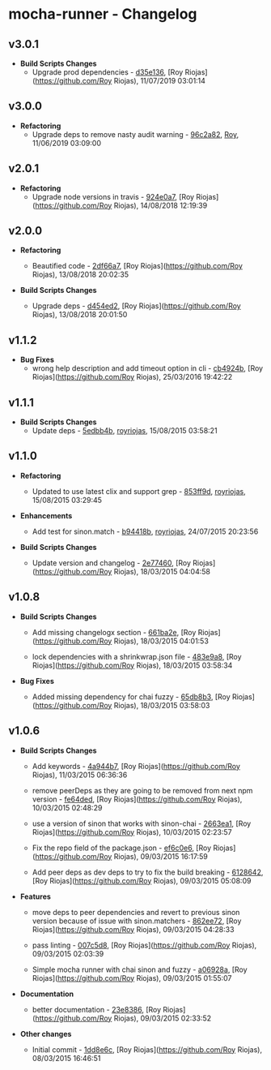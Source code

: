 
# mocha-runner - Changelog
## v3.0.1
- **Build Scripts Changes**
  - Upgrade prod dependencies - [d35e136]( https://github.com/royriojas/mocha-runner/commit/d35e136 ), [Roy Riojas](https://github.com/Roy Riojas), 11/07/2019 03:01:14

    
## v3.0.0
- **Refactoring**
  - Upgrade deps to remove nasty audit warning - [96c2a82]( https://github.com/royriojas/mocha-runner/commit/96c2a82 ), [Roy](https://github.com/Roy), 11/06/2019 03:09:00

    
## v2.0.1
- **Refactoring**
  - Upgrade node versions in travis - [924e0a7]( https://github.com/royriojas/mocha-runner/commit/924e0a7 ), [Roy Riojas](https://github.com/Roy Riojas), 14/08/2018 12:19:39

    
## v2.0.0
- **Refactoring**
  - Beautified code - [2df66a7]( https://github.com/royriojas/mocha-runner/commit/2df66a7 ), [Roy Riojas](https://github.com/Roy Riojas), 13/08/2018 20:02:35

    
- **Build Scripts Changes**
  - Upgrade deps - [d454ed2]( https://github.com/royriojas/mocha-runner/commit/d454ed2 ), [Roy Riojas](https://github.com/Roy Riojas), 13/08/2018 20:01:50

    
## v1.1.2
- **Bug Fixes**
  - wrong help description and add timeout option in cli - [cb4924b]( https://github.com/royriojas/mocha-runner/commit/cb4924b ), [Roy Riojas](https://github.com/Roy Riojas), 25/03/2016 19:42:22

    
## v1.1.1
- **Build Scripts Changes**
  - Update deps - [5edbb4b]( https://github.com/royriojas/mocha-runner/commit/5edbb4b ), [royriojas](https://github.com/royriojas), 15/08/2015 03:58:21

    
## v1.1.0
- **Refactoring**
  - Updated to use latest clix and support grep - [853ff9d]( https://github.com/royriojas/mocha-runner/commit/853ff9d ), [royriojas](https://github.com/royriojas), 15/08/2015 03:29:45

    
- **Enhancements**
  - Add test for sinon.match - [b94418b]( https://github.com/royriojas/mocha-runner/commit/b94418b ), [royriojas](https://github.com/royriojas), 24/07/2015 20:23:56

    
- **Build Scripts Changes**
  - Update version and changelog - [2e77460]( https://github.com/royriojas/mocha-runner/commit/2e77460 ), [Roy Riojas](https://github.com/Roy Riojas), 18/03/2015 04:04:58

    
## v1.0.8
- **Build Scripts Changes**
  - Add missing changelogx section - [661ba2e]( https://github.com/royriojas/mocha-runner/commit/661ba2e ), [Roy Riojas](https://github.com/Roy Riojas), 18/03/2015 04:01:53

    
  - lock dependencies with a shrinkwrap.json file - [483e9a8]( https://github.com/royriojas/mocha-runner/commit/483e9a8 ), [Roy Riojas](https://github.com/Roy Riojas), 18/03/2015 03:58:34

    
- **Bug Fixes**
  - Added missing dependency for chai fuzzy - [65db8b3]( https://github.com/royriojas/mocha-runner/commit/65db8b3 ), [Roy Riojas](https://github.com/Roy Riojas), 18/03/2015 03:58:03

    
## v1.0.6
- **Build Scripts Changes**
  - Add keywords - [4a944b7]( https://github.com/royriojas/mocha-runner/commit/4a944b7 ), [Roy Riojas](https://github.com/Roy Riojas), 11/03/2015 06:36:36

    
  - remove peerDeps as they are going to be removed from next npm version - [fe64ded]( https://github.com/royriojas/mocha-runner/commit/fe64ded ), [Roy Riojas](https://github.com/Roy Riojas), 10/03/2015 02:48:29

    
  - use a version of sinon that works with sinon-chai - [2663ea1]( https://github.com/royriojas/mocha-runner/commit/2663ea1 ), [Roy Riojas](https://github.com/Roy Riojas), 10/03/2015 02:23:57

    
  - Fix the repo field of the package.json - [ef6c0e6]( https://github.com/royriojas/mocha-runner/commit/ef6c0e6 ), [Roy Riojas](https://github.com/Roy Riojas), 09/03/2015 16:17:59

    
  - Add peer deps as dev deps to try to fix the build breaking - [6128642]( https://github.com/royriojas/mocha-runner/commit/6128642 ), [Roy Riojas](https://github.com/Roy Riojas), 09/03/2015 05:08:09

    
- **Features**
  - move deps to peer dependencies and revert to previous sinon version because of issue with sinon.matchers - [862ee72]( https://github.com/royriojas/mocha-runner/commit/862ee72 ), [Roy Riojas](https://github.com/Roy Riojas), 09/03/2015 04:28:33

    
  - pass linting - [007c5d8]( https://github.com/royriojas/mocha-runner/commit/007c5d8 ), [Roy Riojas](https://github.com/Roy Riojas), 09/03/2015 02:03:39

    
  - Simple mocha runner with chai sinon and fuzzy - [a06928a]( https://github.com/royriojas/mocha-runner/commit/a06928a ), [Roy Riojas](https://github.com/Roy Riojas), 09/03/2015 01:55:07

    
- **Documentation**
  - better documentation - [23e8386]( https://github.com/royriojas/mocha-runner/commit/23e8386 ), [Roy Riojas](https://github.com/Roy Riojas), 09/03/2015 02:33:52

    
- **Other changes**
  - Initial commit - [1dd8e6c]( https://github.com/royriojas/mocha-runner/commit/1dd8e6c ), [Roy Riojas](https://github.com/Roy Riojas), 08/03/2015 16:46:51

    
